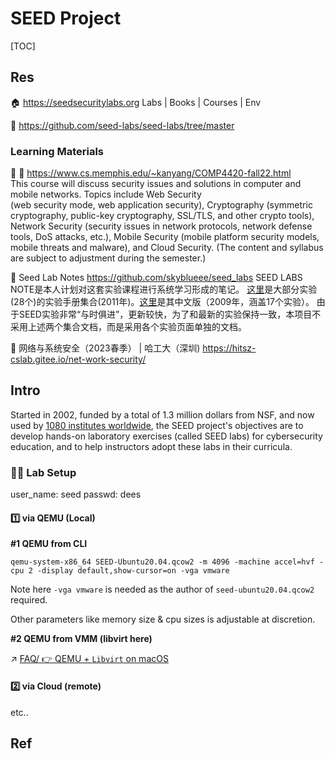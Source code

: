 # SEED Project

[TOC]



## Res
🏠 https://seedsecuritylabs.org
Labs | Books | Courses | Env

🚧 https://github.com/seed-labs/seed-labs/tree/master


### Learning Materials
🏫 📄 https://www.cs.memphis.edu/~kanyang/COMP4420-fall22.html
This course will discuss security issues and solutions in computer and mobile networks. Topics include Web Security (web security mode, web application security), Cryptography (symmetric cryptography, public-key cryptography, SSL/TLS, and other crypto tools), Network Security (security issues in network protocols, network defense tools, DoS attacks, etc.), Mobile Security (mobile platform security models, mobile threats and malware), and Cloud Security. (The content and syllabus are subject to adjustment during the semester.)

🚧 Seed Lab Notes
https://github.com/skyblueee/seed_labs
SEED LABS NOTE是本人计划对这套实验课程进行系统学习形成的笔记。
[这里](http://www.cis.syr.edu/~wedu/seed/Labs/SEED_Book_1_2011.pdf)是大部分实验(28个)的实验手册集合(2011年)。[这里](http://www.cis.syr.edu/~wedu/seed/SEED_Chinese_2009.pdf)是其中文版（2009年，涵盖17个实验）。
由于SEED实验非常“与时俱进”，更新较快，为了和最新的实验保持一致，本项目不采用上述两个集合文档，而是采用各个实验页面单独的文档。

📔 网络与系统安全（2023春季） | 哈工大（深圳)
https://hitsz-cslab.gitee.io/net-work-security/



## Intro
Started in 2002, funded by a total of 1.3 million dollars from NSF, and now used by [1080 institutes worldwide](https://seedsecuritylabs.org/adoptions/), the SEED project's objectives are to develop hands-on laboratory exercises (called SEED labs) for cybersecurity education, and to help instructors adopt these labs in their curricula.


### 🫄🏻 Lab Setup
user_name: seed
passwd: dees

#### 1️⃣ via QEMU (Local)
**#1 QEMU from CLI**
```shell
qemu-system-x86_64 SEED-Ubuntu20.04.qcow2 -m 4096 -machine accel=hvf -cpu 2 -display default,show-cursor=on -vga vmware
```
Note here `-vga vmware` is needed as the author of `seed-ubuntu20.04.qcow2` required. 

Other parameters like memory size & cpu sizes is adjustable at discretion.


**#2 QEMU from VMM (libvirt here)**

↗ [FAQ/ 👉 QEMU + `Libvirt` on macOS](../../../../../🔑%20CS_Core/🧬%20Computer%20System/🚀%20Virtualization%20Theory/FAQ.md#👉%20QEMU%20+%20`Libvirt`%20on%20macOS)


#### 2️⃣ via Cloud (remote)
etc..



## Ref
[👍 网络攻防技术-实验合集 ｜ CSDN]: https://blog.csdn.net/qq_45755706?type=blog
[👍 网络攻防技术-实验合集 | CSDN]: https://blog.csdn.net/day0713/category_11656422.html
